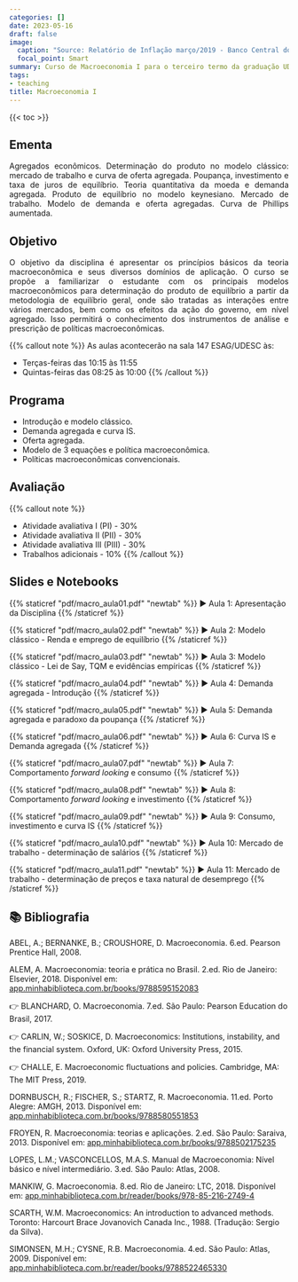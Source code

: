 ```yaml
---
categories: []
date: 2023-05-16
draft: false
image:
  caption: "Source: Relatório de Inflação março/2019 - Banco Central do Brasil"
  focal_point: Smart
summary: Curso de Macroeconomia I para o terceiro termo da graduação UDESC.
tags:
- teaching
title: Macroeconomia I
---
```


{{< toc >}}

## Ementa

<p align="justify">Agregados econômicos. Determinação do produto no modelo clássico: mercado de trabalho e curva de oferta agregada. Poupança, investimento e taxa de juros de equilíbrio. Teoria quantitativa da moeda e demanda agregada. Produto de equilíbrio no modelo keynesiano. Mercado de trabalho. Modelo de demanda e oferta agregadas. Curva de Phillips aumentada.</p>

## Objetivo

<p align="justify">O objetivo da disciplina é apresentar os princípios básicos da teoria macroeconômica e seus diversos domínios de aplicação. O curso se propõe a familiarizar o estudante com os principais modelos macroeconômicos para determinação do produto de equilíbrio a partir da metodologia de equilíbrio geral, onde são tratadas as interações entre vários mercados, bem como os efeitos da ação do governo, em nível agregado. Isso permitirá o conhecimento dos instrumentos de análise e prescrição de políticas macroeconômicas.</p>

{{% callout note %}}
As aulas acontecerão na sala 147 ESAG/UDESC às:
- Terças-feiras das 10:15 às 11:55
- Quintas-feiras das 08:25 às 10:00
{{% /callout %}}

## Programa

- Introdução e modelo clássico.
- Demanda agregada e curva IS.
- Oferta agregada.
- Modelo de 3 equações e política macroeconômica.
- Políticas macroeconômicas convencionais.

## Avaliação

{{% callout note %}}
- Atividade avaliativa I (PI) - 30%
- Atividade avaliativa II (PII) - 30%
- Atividade avaliativa III (PIII) - 30%
- Trabalhos adicionais - 10%
{{% /callout %}}

## Slides e Notebooks

{{% staticref "pdf/macro_aula01.pdf" "newtab" %}} ▶️ Aula 1: Apresentação da Disciplina {{% /staticref %}}

{{% staticref "pdf/macro_aula02.pdf" "newtab" %}} ▶️ Aula 2: Modelo clássico - Renda e emprego de equilíbrio {{% /staticref %}}

{{% staticref "pdf/macro_aula03.pdf" "newtab" %}} ▶️ Aula 3: Modelo clássico - Lei de Say, TQM e evidências empíricas {{% /staticref %}}

{{% staticref "pdf/macro_aula04.pdf" "newtab" %}} ▶️ Aula 4: Demanda agregada - Introdução {{% /staticref %}}

{{% staticref "pdf/macro_aula05.pdf" "newtab" %}} ▶️ Aula 5: Demanda agregada e paradoxo da poupança {{% /staticref %}}

{{% staticref "pdf/macro_aula06.pdf" "newtab" %}} ▶️ Aula 6: Curva IS e Demanda agregada {{% /staticref %}}

{{% staticref "pdf/macro_aula07.pdf" "newtab" %}} ▶️ Aula 7: Comportamento _forward looking_ e consumo {{% /staticref %}}

{{% staticref "pdf/macro_aula08.pdf" "newtab" %}} ▶️ Aula 8: Comportamento _forward looking_ e investimento {{% /staticref %}}

{{% staticref "pdf/macro_aula09.pdf" "newtab" %}} ▶️ Aula 9: Consumo, investimento e curva IS {{% /staticref %}}

{{% staticref "pdf/macro_aula10.pdf" "newtab" %}} ▶️ Aula 10: Mercado de trabalho - determinação de salários {{% /staticref %}}

{{% staticref "pdf/macro_aula11.pdf" "newtab" %}} ▶️ Aula 11: Mercado de trabalho - determinação de preços e taxa natural de desemprego {{% /staticref %}}


## 📚 Bibliografia
ABEL, A.; BERNANKE, B.; CROUSHORE, D. Macroeconomia. 6.ed. Pearson Prentice Hall, 2008. 

ALEM, A. Macroeconomia: teoria e prática no Brasil. 2.ed. Rio de Janeiro: Elsevier, 2018. Disponível em: [app.minhabiblioteca.com.br/books/9788595152083](https://app.minhabiblioteca.com.br/books/9788595152083)

👉 BLANCHARD, O. Macroeconomia. 7.ed. São Paulo: Pearson Education do Brasil, 2017. 

👉 CARLIN, W.; SOSKICE, D. Macroeconomics: Institutions, instability, and the financial system. Oxford, UK: Oxford University Press, 2015.

👉 CHALLE, E. Macroeconomic fluctuations and policies. Cambridge, MA: The MIT Press, 2019.

DORNBUSCH, R.; FISCHER, S.; STARTZ, R. Macroeconomia. 11.ed. Porto Alegre: AMGH, 2013. Disponível em: [app.minhabiblioteca.com.br/books/9788580551853](https://app.minhabiblioteca.com.br/books/9788580551853)

FROYEN, R. Macroeconomia: teorias e aplicações. 2.ed. São Paulo: Saraiva, 2013. Disponível em: [app.minhabiblioteca.com.br/books/9788502175235](https://app.minhabiblioteca.com.br/books/9788502175235) 

LOPES, L.M.; VASCONCELLOS, M.A.S. Manual de Macroeconomia: Nível básico e nível intermediário. 3.ed. São Paulo: Atlas, 2008.

MANKIW, G. Macroeconomia. 8.ed. Rio de Janeiro: LTC, 2018. Disponível em: [app.minhabiblioteca.com.br/reader/books/978-85-216-2749-4](https://app.minhabiblioteca.com.br/reader/books/978-85-216-2749-4/)

SCARTH, W.M. Macroeconomics: An introduction to advanced methods. Toronto: Harcourt Brace Jovanovich Canada Inc., 1988. (Tradução: Sergio da Silva).

SIMONSEN, M.H.; CYSNE, R.B. Macroeconomia. 4.ed. São Paulo: Atlas, 2009. Disponível em: [app.minhabiblioteca.com.br/reader/books/9788522465330](https://app.minhabiblioteca.com.br/reader/books/9788522465330)